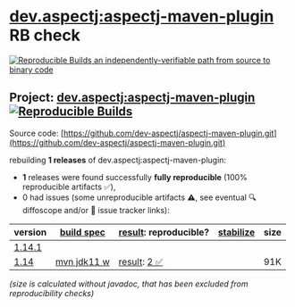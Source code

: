 [dev.aspectj:aspectj-maven-plugin](https://central.sonatype.com/artifact/dev.aspectj/aspectj-maven-plugin/versions) RB check
=======

[![Reproducible Builds](https://reproducible-builds.org/images/logos/rb.svg) an independently-verifiable path from source to binary code](https://reproducible-builds.org/)

## Project: [dev.aspectj:aspectj-maven-plugin](https://central.sonatype.com/artifact/dev.aspectj/aspectj-maven-plugin/versions) [![Reproducible Builds](https://img.shields.io/endpoint?url=https://raw.githubusercontent.com/jvm-repo-rebuild/reproducible-central/master/content/dev/aspectj/aspectj-maven-plugin/badge.json)](https://github.com/jvm-repo-rebuild/reproducible-central/blob/master/content/dev/aspectj/aspectj-maven-plugin/README.md)

Source code: [https://github.com/dev-aspectj/aspectj-maven-plugin.git](https://github.com/dev-aspectj/aspectj-maven-plugin.git)

rebuilding **1 releases** of dev.aspectj:aspectj-maven-plugin:
- **1** releases were found successfully **fully reproducible** (100% reproducible artifacts :white_check_mark:),
- 0 had issues (some unreproducible artifacts :warning:, see eventual :mag: diffoscope and/or :memo: issue tracker links):

| version | [build spec](/BUILDSPEC.md) | [result](https://reproducible-builds.org/docs/jvm/): reproducible? | [stabilize](https://github.com/google/oss-rebuild/blob/main/cmd/stabilize/README.md) | size |
| -- | --------- | ------ | ------ | -- |
| [1.14.1](https://central.sonatype.com/artifact/dev.aspectj/aspectj-maven-plugin/1.14.1/pom) | | | |
| [1.14](https://central.sonatype.com/artifact/dev.aspectj/aspectj-maven-plugin/1.14/pom) | [mvn jdk11 w](aspectj-maven-plugin-1.14.buildspec) | [result](aspectj-maven-plugin-1.14.buildinfo): [2 :white_check_mark: ](aspectj-maven-plugin-1.14.buildcompare) | | 91K |

<i>(size is calculated without javadoc, that has been excluded from reproducibility checks)</i>
